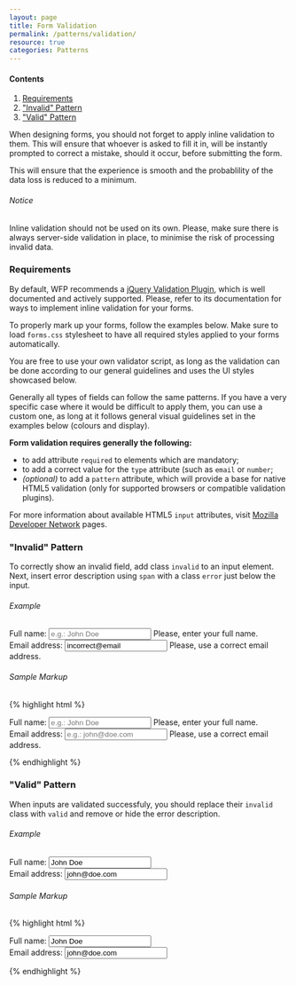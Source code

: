 ```yaml
---
layout: page
title: Form Validation
permalink: /patterns/validation/
resource: true
categories: Patterns
---
```


<div class="side-nav">
  <h4>Contents</h4>
  <ol>
    <li><a href="#requirements">Requirements</a></li>
    <li><a href="#invalid-pattern">"Invalid" Pattern</a></li>
    <li><a href="#valid-pattern">"Valid" Pattern</a></li>
  </ol>
</div>

When designing forms, you should not forget to apply inline validation to them. This will ensure that whoever is asked to fill it in, will be instantly prompted to correct a mistake, should it occur, before submitting the form.

This will ensure that the experience is smooth and the probablility of the data loss is reduced to a minimum.

<div class="notice">
  <h6 class="title">Notice</h6>
  <p>Inline validation should not be used on its own. Please, make sure there is always server-side validation in place, to minimise the risk of processing invalid data.</p>
</div>

### Requirements
By default, WFP recommends a [jQuery Validation Plugin](http://jqueryvalidation.org/), which is well documented and actively supported. Please, refer to its documentation for ways to implement inline validation for your forms.

To properly mark up your forms, follow the examples below. Make sure to load `forms.css` stylesheet to have all required styles applied to your forms automatically.

You are free to use your own validator script, as long as the validation can be done according to our general guidelines and uses the UI styles showcased below.

Generally all types of fields can follow the same patterns. If you have a very specific case where it would be difficult to apply them, you can use a custom one, as long at it follows general visual guidelines set in the examples below (colours and display).

__Form validation requires generally the following:__
- to add attribute `required` to elements which are mandatory;
- to add a correct value for the `type` attribute (such as `email` or `number`;
- _(optional)_ to add a `pattern` attribute, which will provide a base for native HTML5 validation (only for supported browsers or compatible validation plugins).

For more information about available HTML5 `input` attributes, visit [Mozilla Developer Network](https://developer.mozilla.org/en-US/docs/Web/HTML/Element/Input#Attributes) pages.

### "Invalid" Pattern
To correctly show an invalid field, add class `invalid` to an input element. Next, insert error description using `span` with a class `error` just below the input.

###### Example
<div class="preview simple pure-form pure-form-stacked clearfix">
  <div class="pure-form-input-1-2">
    <label for="full-name">Full name:</label>
    <input class="invalid" id="full-name" type="text" placeholder="e.g.: John Doe" required>
    <span class="error">Please, enter your full name.</span>
  </div>
  <div class="pure-form-input-1-2">
    <label for="email">Email address:</label>
    <input class="invalid" id="email" type="email" placeholder="e.g.: john@doe.com" value="incorrect@email" required>
    <span class="error">Please, use a correct email address.</span>
  </div>
</div>

###### Sample Markup
{% highlight html %}
<form class="pure-form pure-form-stacked clearfix">
  <div class="pure-form-input-1-2">
    <label for="full-name">Full name:</label>
    <input class="invalid" id="full-name" type="text" placeholder="e.g.: John Doe" required>
    <span class="error">Please, enter your full name.</span>
  </div>
  <div class="pure-form-input-1-2">
    <label for="email">Email address:</label>
    <input class="invalid" id="email" type="email" placeholder="e.g.: john@doe.com" required>
    <span class="error">Please, use a correct email address.</span>
  </div>
</form>
{% endhighlight %}

### "Valid" Pattern
When inputs are validated successfuly, you should replace their `invalid` class with `valid` and remove or hide the error description.

###### Example
<div class="preview simple pure-form pure-form-stacked clearfix">
  <div class="pure-form-input-1-2">
    <label for="full-name">Full name:</label>
    <input class="valid" id="full-name" type="text" placeholder="e.g.: John Doe" value="John Doe" required>
    <span class="error" style="display: none">Please, enter your full name.</span>
  </div>
  <div class="pure-form-input-1-2">
    <label for="email">Email address:</label>
    <input class="valid" id="email" type="email" placeholder="e.g.: john@doe.com" value="john@doe.com" required>
    <span class="error" style="display: none">Please, use a correct email address.</span>
  </div>
</div>

###### Sample Markup
{% highlight html %}
<form class="pure-form pure-form-stacked clearfix">
  <div class="pure-form-input-1-2">
    <label for="full-name">Full name:</label>
    <input class="valid" id="full-name" type="text" placeholder="e.g.: John Doe" value="John Doe" required>
    <span class="error" style="display: none">Please, enter your full name.</span>
  </div>
  <div class="pure-form-input-1-2">
    <label for="email">Email address:</label>
    <input class="valid" id="email" type="email" placeholder="e.g.: john@doe.com" value="john@doe.com" required>
    <span class="error" style="display: none">Please, use a correct email address.</span>
  </div>
</form>
{% endhighlight %}